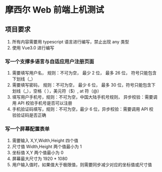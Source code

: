 # 摩西尔 Web 前端上机测试

## 项目要求

1. 所有内容需要用 typescript 语言进行编写，禁止出现 any 类型
2. 使用 Vue3.0 进行编写

### 写一个支撑多语言与自适应用户注册页面

1. 需要填写用户名， 规则：不可为空， 最少 2 位， 最多 26 位， 符号只能包含下划线（\_）
2. 需要填写密码， 规则：不可为空， 最少 6 位， 最多 30 位，符号只能包含下划线（\_），空格（ ），美元符（$）, at 符（@）
3. 填写用户手机号，规则：不可为空，中国大陆手机号规则， 异步校验：需要调用 API 校验手机号是否可以注册
4. 手机验证码填写，规则：不可为空，最少 6 位，异步校验：需要调用 API 校验验证码是否正确

### 写一个屏幕配置表单

1. 需要输入 X,Y,Width,Height 四个值
2. 尺寸值 Width,Height 两个值最小为 1
3. 坐标值 X,Y 两个值最小为 0
4. 屏幕最大尺寸为 1920 * 1080
5. 用户输入值时，如果值大于极限值，则需要同步减少对应的坐标值或尺寸值